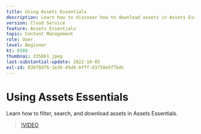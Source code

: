 ```yaml
---
title: Using Assets Essentials
description: Learn how to discover how to download assets in Assets Essentials.
version: Cloud Service
feature: Assets Essentials
topic: Content Management
role: User
level: Beginner
kt: 8380
thumbnai: 335861.jpeg
last-substantial-update: 2022-10-05
exl-id: 83bf8d76-2e36-45d4-bfff-03758e5f7bdc
---
```

# Using Assets Essentials

Learn how to filter, search, and download assets in Assets Essentials.

>[!VIDEO](https://video.tv.adobe.com/v/335861?quality=12&learn=on)
